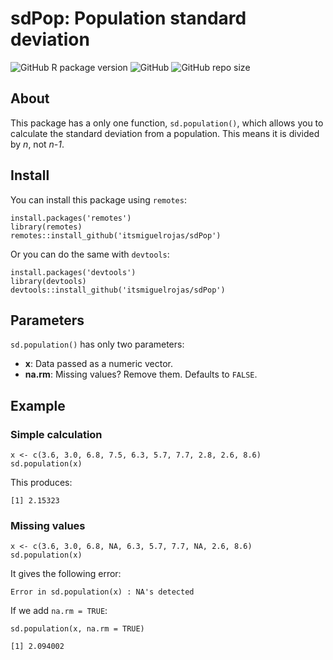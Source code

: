 # sdPop: Population standard deviation

![GitHub R package version](https://img.shields.io/github/r-package/v/itsmiguelrojas/sdPop?style=plastic) ![GitHub](https://img.shields.io/github/license/itsmiguelrojas/sdPop?color=orange&style=plastic) ![GitHub repo size](https://img.shields.io/github/repo-size/itsmiguelrojas/sdPop?color=green&label=size&style=plastic)

## About

This package has a only one function, `sd.population()`, which allows you to calculate the standard deviation from a population. This means it is divided by *n*,
not  *n-1*.

## Install

You can install this package using `remotes`:

```
install.packages('remotes')
library(remotes)
remotes::install_github('itsmiguelrojas/sdPop')
```

Or you can do the same with `devtools`:

```
install.packages('devtools')
library(devtools)
devtools::install_github('itsmiguelrojas/sdPop')
```

## Parameters

`sd.population()` has only two parameters:

- **x**: Data passed as a numeric vector.
- **na.rm**: Missing values? Remove them. Defaults to `FALSE`.

## Example

### Simple calculation

```
x <- c(3.6, 3.0, 6.8, 7.5, 6.3, 5.7, 7.7, 2.8, 2.6, 8.6)
sd.population(x)
```

This produces:

```
[1] 2.15323
```

### Missing values

```
x <- c(3.6, 3.0, 6.8, NA, 6.3, 5.7, 7.7, NA, 2.6, 8.6)
sd.population(x)
```

It gives the following error:

```
Error in sd.population(x) : NA's detected
```

If we add `na.rm = TRUE`:

```
sd.population(x, na.rm = TRUE)

[1] 2.094002
```
